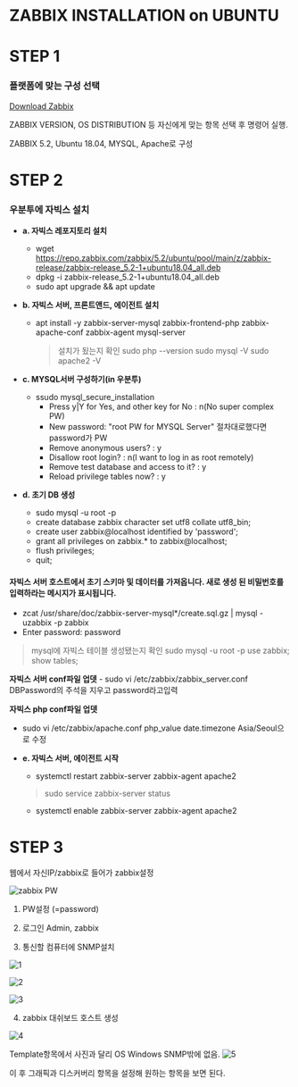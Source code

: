 # ZABBIX INSTALLATION on UBUNTU 

# STEP 1
 ### 플랫폼에 맞는 구성 선택
 
[Download Zabbix](https://www.zabbix.com/download)

ZABBIX VERSION, OS DISTRIBUTION 등 자신에게 맞는 항목 선택 후 명령어 실행.

ZABBIX 5.2, Ubuntu 18.04, MYSQL, Apache로 구성

# STEP 2
### 우분투에 자빅스 설치

 - **a. 자빅스 레포지토리 설치**
	  - wget https://repo.zabbix.com/zabbix/5.2/ubuntu/pool/main/z/zabbix-release/zabbix-release_5.2-1+ubuntu18.04_all.deb  
	 - dpkg -i zabbix-release_5.2-1+ubuntu18.04_all.deb  
	 - sudo apt upgrade && apt update

- **b. 자빅스 서버, 프론트앤드, 에이전트 설치**
	-  apt install -y zabbix-server-mysql zabbix-frontend-php zabbix-apache-conf zabbix-agent mysql-server

		> 설치가 됬는지 확인
		> sudo php --version 
		> sudo mysql -V 
		> sudo apache2 -V

 - **c. MYSQL서버 구성하기(in 우분투)**
	 - ssudo mysql_secure_installation 
		  -  Press y|Y for Yes, and other key for No : n(No super complex PW)
		  - New password: "root PW for MYSQL Server" 절차대로했다면 password가 PW
		  - Remove anonymous users? : y
		  - Disallow root login? : n(I want to log in as root remotely) 
		- Remove test database and access to it? : y
		-  Reload privilege tables now? : y

- **d. 초기 DB 생성**
	- sudo mysql -u root -p
	- create database zabbix character set utf8 collate utf8_bin;
	- create user zabbix@localhost identified by 'password';
	- grant all privileges on zabbix.* to zabbix@localhost;
	- flush privileges;
	- quit;

#### 자빅스 서버 호스트에서 초기 스키마 및 데이터를 가져옵니다. 새로 생성 된 비밀번호를 입력하라는 메시지가 표시됩니다.

 - zcat /usr/share/doc/zabbix-server-mysql*/create.sql.gz | mysql -uzabbix -p zabbix
- Enter password: password

> mysql에 자빅스 테이블 생성됐는지 확인 	sudo mysql -u root -p 	use zabbix; 	show tables;

**자빅스 서버 conf파일 업뎃**
	 - sudo vi /etc/zabbix/zabbix_server.conf
	 DBPassword의 주석을 지우고 password라고입력

**자빅스 php conf파일 업뎃**
- sudo vi /etc/zabbix/apache.conf
	php_value date.timezone Asia/Seoul으로 수정

- **e. 자빅스 서버, 에이전트 시작**
	 - systemctl restart zabbix-server zabbix-agent apache2
		 
	> sudo service zabbix-server status

	 - systemctl enable zabbix-server zabbix-agent apache2
	

# STEP 3

웹에서 자신IP/zabbix로 들어가 zabbix설정

![zabbix PW](https://user-images.githubusercontent.com/62642155/105120336-6c0a7e80-5b15-11eb-9ec3-4d4927bc85cb.png)
1. PW설정 (=password)

2. 로그인 Admin, zabbix

3. 통신할 컴퓨터에 SNMP설치

![1](https://user-images.githubusercontent.com/62642155/105120382-7f1d4e80-5b15-11eb-8b64-f81a53bec095.png)

![2](https://user-images.githubusercontent.com/62642155/105120378-7c225e00-5b15-11eb-9c1d-505bd09dae58.png)

![3](https://user-images.githubusercontent.com/62642155/105120379-7dec2180-5b15-11eb-9cce-7ba369d369e2.png)

4. zabbix 대쉬보드 호스트 생성

![4](https://user-images.githubusercontent.com/62642155/105120385-804e7b80-5b15-11eb-9281-210bfb67edf2.png)

Template항목에서 사진과 달리 OS Windows SNMP밖에 없음.
![5](https://user-images.githubusercontent.com/62642155/105120389-82b0d580-5b15-11eb-8609-dcc9bbc049b0.png)

이 후 그래픽과 디스커버리 항목을 설정해 원하는 항목을 보면 된다.
